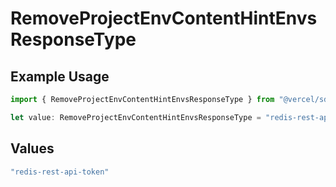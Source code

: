 # RemoveProjectEnvContentHintEnvsResponseType

## Example Usage

```typescript
import { RemoveProjectEnvContentHintEnvsResponseType } from "@vercel/sdk/models/operations";

let value: RemoveProjectEnvContentHintEnvsResponseType = "redis-rest-api-token";
```

## Values

```typescript
"redis-rest-api-token"
```